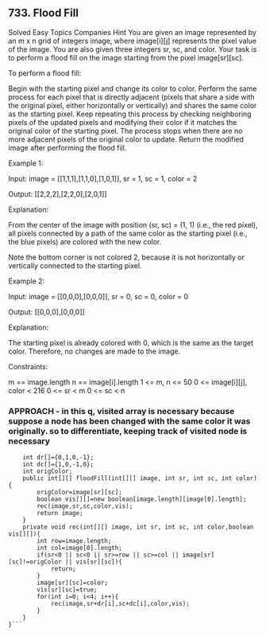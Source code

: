 ## 733. Flood Fill
Solved
Easy
Topics
Companies
Hint
You are given an image represented by an m x n grid of integers image, where image[i][j] represents the pixel value of the image. You are also given three integers sr, sc, and color. Your task is to perform a flood fill on the image starting from the pixel image[sr][sc].

To perform a flood fill:

Begin with the starting pixel and change its color to color.
Perform the same process for each pixel that is directly adjacent (pixels that share a side with the original pixel, either horizontally or vertically) and shares the same color as the starting pixel.
Keep repeating this process by checking neighboring pixels of the updated pixels and modifying their color if it matches the original color of the starting pixel.
The process stops when there are no more adjacent pixels of the original color to update.
Return the modified image after performing the flood fill.

 

Example 1:

Input: image = [[1,1,1],[1,1,0],[1,0,1]], sr = 1, sc = 1, color = 2

Output: [[2,2,2],[2,2,0],[2,0,1]]

Explanation:



From the center of the image with position (sr, sc) = (1, 1) (i.e., the red pixel), all pixels connected by a path of the same color as the starting pixel (i.e., the blue pixels) are colored with the new color.

Note the bottom corner is not colored 2, because it is not horizontally or vertically connected to the starting pixel.

Example 2:

Input: image = [[0,0,0],[0,0,0]], sr = 0, sc = 0, color = 0

Output: [[0,0,0],[0,0,0]]

Explanation:

The starting pixel is already colored with 0, which is the same as the target color. Therefore, no changes are made to the image.

 

Constraints:

m == image.length
n == image[i].length
1 <= m, n <= 50
0 <= image[i][j], color < 216
0 <= sr < m
0 <= sc < n

### APPROACH - in this q, visited array is necessary because suppose a node has been changed with the same color it was originally. so to differentiate, keeping track of visited node is necessary

 
```class Solution {
    int dr[]={0,1,0,-1};
    int dc[]={1,0,-1,0};
    int origColor;
    public int[][] floodFill(int[][] image, int sr, int sc, int color) {
        origColor=image[sr][sc];
        boolean vis[][]=new boolean[image.length][image[0].length];
        rec(image,sr,sc,color,vis);
        return image;
    }
    private void rec(int[][] image, int sr, int sc, int color,boolean vis[][]){
        int row=image.length;
        int col=image[0].length;
        if(sr<0 || sc<0 || sr>=row || sc>=col || image[sr][sc]!=origColor || vis[sr][sc]){
            return;
        }
        image[sr][sc]=color;
        vis[sr][sc]=true;
        for(int i=0; i<4; i++){
            rec(image,sr+dr[i],sc+dc[i],color,vis);
        }
    }
}```
